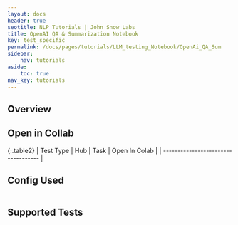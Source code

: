 ```yaml
---
layout: docs
header: true
seotitle: NLP Tutorials | John Snow Labs
title: OpenAI QA & Summarization Notebook
key: test_specific
permalink: /docs/pages/tutorials/LLM_testing_Notebook/OpenAi_QA_Sum
sidebar:
    nav: tutorials
aside:
    toc: true
nav_key: tutorials
---
```


<div class="main-docs" markdown="1"><div class="h3-box" markdown="1">

## Overview



## Open in Collab

{:.table2}
| Test Type               | Hub                           | Task                              | Open In Colab                                                                                                                                                                                                                                    |
| ----------------------------------- |


<div class="main-docs" markdown="1"><div class="h3-box" markdown="1">

## Config Used

```yml 

```

<div class="main-docs" markdown="1"><div class="h3-box" markdown="1">

## Supported Tests


</div></div>